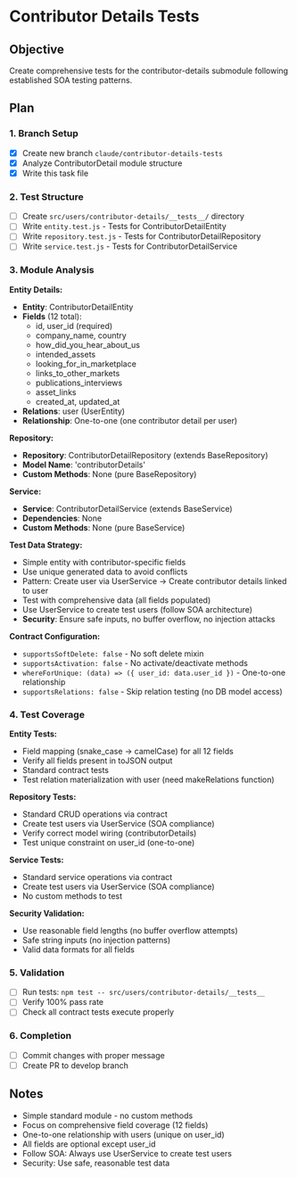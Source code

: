 # Contributor Details Tests

## Objective
Create comprehensive tests for the contributor-details submodule following established SOA testing patterns.

## Plan

### 1. Branch Setup
- [x] Create new branch `claude/contributor-details-tests`
- [x] Analyze ContributorDetail module structure
- [x] Write this task file

### 2. Test Structure
- [ ] Create `src/users/contributor-details/__tests__/` directory
- [ ] Write `entity.test.js` - Tests for ContributorDetailEntity
- [ ] Write `repository.test.js` - Tests for ContributorDetailRepository
- [ ] Write `service.test.js` - Tests for ContributorDetailService

### 3. Module Analysis

**Entity Details:**
- **Entity**: ContributorDetailEntity
- **Fields** (12 total):
  - id, user_id (required)
  - company_name, country
  - how_did_you_hear_about_us
  - intended_assets
  - looking_for_in_marketplace
  - links_to_other_markets
  - publications_interviews
  - asset_links
  - created_at, updated_at
- **Relations**: user (UserEntity)
- **Relationship**: One-to-one (one contributor detail per user)

**Repository:**
- **Repository**: ContributorDetailRepository (extends BaseRepository)
- **Model Name**: 'contributorDetails'
- **Custom Methods**: None (pure BaseRepository)

**Service:**
- **Service**: ContributorDetailService (extends BaseService)
- **Dependencies**: None
- **Custom Methods**: None (pure BaseService)

**Test Data Strategy:**
- Simple entity with contributor-specific fields
- Use unique generated data to avoid conflicts
- Pattern: Create user via UserService → Create contributor details linked to user
- Test with comprehensive data (all fields populated)
- Use UserService to create test users (follow SOA architecture)
- **Security**: Ensure safe inputs, no buffer overflow, no injection attacks

**Contract Configuration:**
- `supportsSoftDelete: false` - No soft delete mixin
- `supportsActivation: false` - No activate/deactivate methods
- `whereForUnique: (data) => ({ user_id: data.user_id })` - One-to-one relationship
- `supportsRelations: false` - Skip relation testing (no DB model access)

### 4. Test Coverage

**Entity Tests:**
- Field mapping (snake_case → camelCase) for all 12 fields
- Verify all fields present in toJSON output
- Standard contract tests
- Test relation materialization with user (need makeRelations function)

**Repository Tests:**
- Standard CRUD operations via contract
- Create test users via UserService (SOA compliance)
- Verify correct model wiring (contributorDetails)
- Test unique constraint on user_id (one-to-one)

**Service Tests:**
- Standard service operations via contract
- Create test users via UserService (SOA compliance)
- No custom methods to test

**Security Validation:**
- Use reasonable field lengths (no buffer overflow attempts)
- Safe string inputs (no injection patterns)
- Valid data formats for all fields

### 5. Validation
- [ ] Run tests: `npm test -- src/users/contributor-details/__tests__`
- [ ] Verify 100% pass rate
- [ ] Check all contract tests execute properly

### 6. Completion
- [ ] Commit changes with proper message
- [ ] Create PR to develop branch

## Notes
- Simple standard module - no custom methods
- Focus on comprehensive field coverage (12 fields)
- One-to-one relationship with users (unique on user_id)
- All fields are optional except user_id
- Follow SOA: Always use UserService to create test users
- Security: Use safe, reasonable test data
